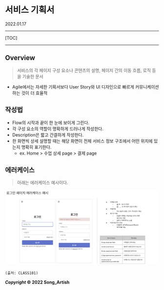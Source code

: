 # 서비스 기획서

2022.01.17

---

[TOC]

---



## Overview

> 서비스의 각 페이지 구성 요소나 콘텐츠의 설명, 페이지 간의 이동 흐름, 로직 등을 기술한 문서

- Agile에서는 자세한 기획서보다 User Story와 UI 디자인으로 빠르게 커뮤니케이션 하는 것이 더 효율적



## 작성법

- Flow의 시작과 끝이 한 눈에 보이게 그린다.
- 각 구성 요소의 역할이 명확하게 드러나게 작성한다.
- Description은 짧고 간결하게 작성한다.
- 한 화면씩 상세 설명할 때는 해당 화면이 전체 서비스 정보 구조에서 어떤 위치에 있는지 명확히 표기한다.
  - ex. Home > 수업 상세 page > 결제 page



## 에러케이스

> 아래는 에러케이스 예시이다.

![64_Error_Case](img/64_Error_Case.png)

`(출처: CLASS101)`



***Copyright* © 2022 Song_Artish**

